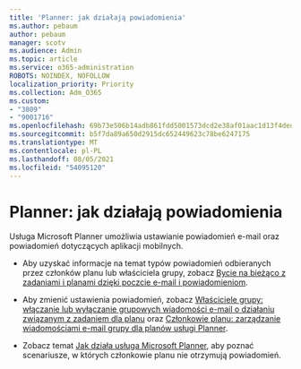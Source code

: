 ```yaml
---
title: 'Planner: jak działają powiadomienia'
ms.author: pebaum
author: pebaum
manager: scotv
ms.audience: Admin
ms.topic: article
ms.service: o365-administration
ROBOTS: NOINDEX, NOFOLLOW
localization_priority: Priority
ms.collection: Adm_O365
ms.custom:
- "3809"
- "9001716"
ms.openlocfilehash: 69b73e506b14adb861fdd5001573dcd2e38af01aac1d13f4dedc60ab712a22e4
ms.sourcegitcommit: b5f7da89a650d2915dc652449623c78be6247175
ms.translationtype: MT
ms.contentlocale: pl-PL
ms.lasthandoff: 08/05/2021
ms.locfileid: "54095120"
---
```

# <a name="planner-how-notifications-work"></a>Planner: jak działają powiadomienia

Usługa Microsoft Planner umożliwia ustawianie powiadomień e-mail oraz powiadomień dotyczących aplikacji mobilnych.

- Aby uzyskać informacje na temat typów powiadomień odbieranych przez członków planu lub właściciela grupy, zobacz [Bycie na bieżąco z zadaniami i planami dzięki poczcie e-mail i powiadomieniom](https://support.office.com/article/Stay-on-top-of-tasks-and-plans-with-email-and-notifications-cce223d6-b0ae-43cf-a080-266e2414a859).

- Aby zmienić ustawienia powiadomień, zobacz [Właściciele grupy: włączanie lub wyłączanie grupowych wiadomości e-mail o działaniu związanym z zadaniem dla planu](https://support.office.com/article/group-owners-turn-group-emails-about-task-activity-on-or-off-for-a-plan-f1b0d681-2aa6-4ce5-9703-4614607d4cd0) oraz [Członkowie planu: zarządzanie wiadomościami e-mail grupy dla planów usługi Planner](https://support.office.com/article/plan-members-manage-group-emails-for-your-planner-plans-46f989a0-a34d-4db9-993b-dd596af7a5d2).

- Zobacz temat [Jak działa usługa Microsoft Planner](https://techcommunity.microsoft.com/t5/planner-blog/how-microsoft-planner-works/ba-p/1214736#M703), aby poznać scenariusze, w których członkowie planu nie otrzymują powiadomień.
